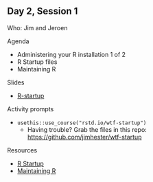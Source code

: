 ## Day 2, Session 1

Who: Jim and Jeroen

Agenda

  * Administering your R installation 1 of 2
  * R Startup files
  * Maintaining R

Slides

  * [R-startup](R-startup.pdf)

Activity prompts

  * `usethis::use_course("rstd.io/wtf-startup")`
    - Having trouble? Grab the files in this repo: <https://github.com/jimhester/wtf-startup>

Resources

  * [R Startup](https://whattheyforgot.org/r-startup.html)
  * [Maintaining R](https://whattheyforgot.org/maintaining-r.html)
